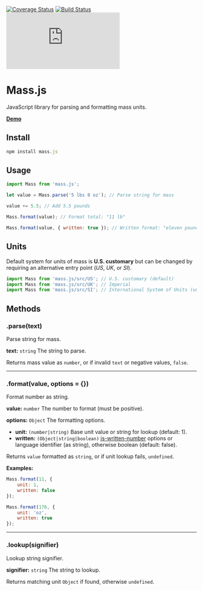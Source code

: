 [![Coverage Status](https://coveralls.io/repos/github/MeekLogic/Mass.js/badge.svg?branch=master)](https://coveralls.io/github/MeekLogic/Mass.js?branch=master) [![Build Status](https://travis-ci.com/MeekLogic/Mass.js.svg?branch=master)](https://travis-ci.com/MeekLogic/Mass.js) ![npm](https://img.shields.io/npm/dm/mass.js)

Mass.js
=======
JavaScript library for parsing and formatting mass units.

**[Demo](https://tylervigario.com/mass/)**

Install
-------
```javascript
npm install mass.js
```

Usage
-----
```javascript
import Mass from 'mass.js';

let value = Mass.parse('5 lbs 8 oz'); // Parse string for mass

value += 5.5; // Add 5.5 pounds

Mass.format(value); // Format total: "11 lb"

Mass.format(value, { written: true }); // Written format: "eleven pounds"
```

Units
-----
Default system for units of mass is **U.S. customary** but can be changed by requiring an alternative entry point (*US*, *UK*, or *SI*).

```javascript
import Mass from 'mass.js/src/US'; // U.S. customary (default)
import Mass from 'mass.js/src/UK'; // Imperial
import Mass from 'mass.js/src/SI'; // International System of Units (unfinished)
```

Methods
-------
### .parse(text)

Parse string for mass.

**text:** `string` The string to parse.

Returns mass value as `number`, or if invalid `text` or negative values, `false`.

------------

### .format(value, options = {})

Format number as string.

**value:** `number` The number to format (must be positive).

**options:** `Object` The formatting options.
- **unit:** `(number|string)` Base unit value or string for lookup (default: 1).
- **written:** `(Object|string|boolean)` [js-written-number](https://github.com/yamadapc/js-written-number#options) options or language identifier (as string), otherwise boolean (default: false).

Returns `value` formatted as `string`, or if unit lookup fails, `undefined`.

**Examples:**
```javascript
Mass.format(11, {
	unit: 1,
	written: false
});

Mass.format(176, {
	unit: 'oz',
	written: true
});
```

------------

### .lookup(signifier)

Lookup string signifier.

**signifier:** `string` The string to lookup.

Returns matching unit `Object` if found, otherwise `undefined`.